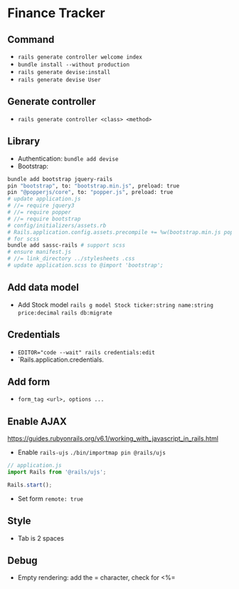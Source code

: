 # Finance Tracker

## Command
- `rails generate controller welcome index`
- `bundle install --without production`
- `rails generate devise:install`
- `rails generate devise User`

## Generate controller
- `rails generate controller <class> <method>`

## Library
- Authentication: `bundle add devise`
- Bootstrap: 
```sh
bundle add bootstrap jquery-rails
pin "bootstrap", to: "bootstrap.min.js", preload: true
pin "@popperjs/core", to: "popper.js", preload: true
# update application.js
# //= require jquery3
# //= require popper
# //= require bootstrap
# config/initializers/assets.rb
# Rails.application.config.assets.precompile += %w(bootstrap.min.js popper.js)
# for scss
bundle add sassc-rails # support scss
# ensure manifest.js
# //= link_directory ../stylesheets .css
# update application.scss to @import 'bootstrap';
```

## Add data model
- Add Stock model
`rails g model Stock ticker:string name:string price:decimal`
`rails db:migrate`

## Credentials
- `EDITOR="code --wait" rails credentials:edit` 
- `Rails.application.credentials.<key>

## Add form
- `form_tag <url>, options ... `

## Enable AJAX
https://guides.rubyonrails.org/v6.1/working_with_javascript_in_rails.html
- Enable `rails-ujs`
`./bin/importmap pin @rails/ujs`

```js
// application.js
import Rails from '@rails/ujs';

Rails.start();
```
- Set form `remote: true` 

## Style
- Tab is 2 spaces

## Debug
- Empty rendering: add the = character, check for <%= 

